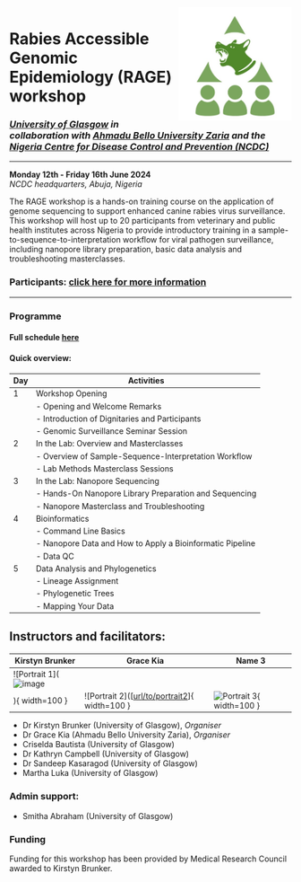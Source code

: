 <img align="right" src="icon/RAGE_train2.jpg" width=40% height=40%>

# Rabies Accessible Genomic Epidemiology (RAGE) workshop  
### *[University of Glasgow](https://www.gla.ac.uk/schools/bohvm/) in collaboration with [Ahmadu Bello University Zaria](https://abu.edu.ng/) and the [Nigeria Centre for Disease Control and Prevention (NCDC)](https://ncdc.gov.ng/)*   
---
**Monday 12th - Friday 16th June 2024**  
*NCDC headquarters, Abuja, Nigeria*  

The RAGE workshop is a hands-on training course on the application of genome sequencing to support enhanced canine rabies virus surveillance. This workshop will host up to 20 participants from veterinary and public health institutes across Nigeria to provide introductory training in a sample-to-sequence-to-interpretation workflow for viral pathogen surveillance, including nanopore library preparation, basic data analysis and troubleshooting masterclasses. 

### Participants: [click here for more information](participant_information/README.md)  
---

### Programme  
#### Full schedule [here](https://docs.google.com/spreadsheets/d/1JCL9Xy9NZ3_kTtE0744eJAaLKgEMXqvWHUJG7V9-ml0/edit?usp=sharing)  
#### Quick overview:  
| Day | Activities                                               |
|-----|----------------------------------------------------------|
| 1   | Workshop Opening                                       |
|     | - Opening and Welcome Remarks                           |
|     | - Introduction of Dignitaries and Participants          |
|     | - Genomic Surveillance Seminar Session                   |
| 2   | In the Lab: Overview and Masterclasses                   |
|     | - Overview of Sample-Sequence-Interpretation Workflow    |
|     | - Lab Methods Masterclass Sessions                       |
| 3   | In the Lab: Nanopore Sequencing                          |
|     | - Hands-On Nanopore Library Preparation and Sequencing   |
|     | - Nanopore Masterclass and Troubleshooting               |
| 4   | Bioinformatics                                          |
|     | - Command Line Basics                                    |
|     | - Nanopore Data and How to Apply a Bioinformatic Pipeline |
|     | - Data QC                                                |
| 5   | Data Analysis and Phylogenetics                          |
|     | - Lineage Assignment                                     |
|     | - Phylogenetic Trees                                     |
|     | - Mapping Your Data                                      |
 


## Instructors and facilitators:  
| Kirstyn Brunker            | Grace Kia          | Name 3             |
| ------------------ | ------------------ | ------------------ |
| ![Portrait 1](![image](https://github.com/RAGE-toolkit/RAGE-workshop-2024/assets/10990340/1b8b07ca-cee9-4a72-af0c-b14fba4d5a77)
){ width=100 } | ![Portrait 2]([[url/to/portrait2](https://www.google.com/url?sa=i&url=https%3A%2F%2Fng.linkedin.com%2Fin%2Fgrace-kia-dvm-msc-phd-fcvsn-a1461327&psig=AOvVaw2LCUqQhFw91C31uCIkB5Je&ust=1705440096397000&source=images&cd=vfe&opi=89978449&ved=0CBMQjRxqFwoTCLDA6Myp4IMDFQAAAAAdAAAAABAD)]{ width=100 } | ![Portrait 3](url/to/portrait3){ width=100 } |

* Dr Kirstyn Brunker (University of Glasgow), *Organiser*
* Dr Grace Kia (Ahmadu Bello University Zaria), *Organiser*
* Criselda Bautista (University of Glasgow)
* Dr Kathryn Campbell (University of Glasgow)
* Dr Sandeep Kasaragod (University of Glasgow)
* Martha Luka (University of Glasgow)  
### Admin support:  
* Smitha Abraham (University of Glasgow)

### Funding
Funding for this workshop has been provided by Medical Research Council awarded to Kirstyn Brunker.
